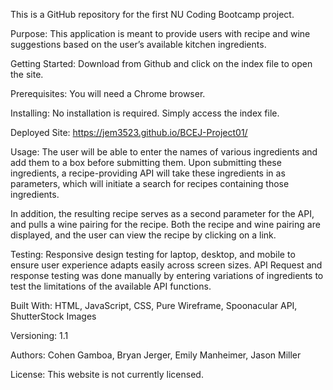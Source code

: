 This is a GitHub repository for the first NU Coding Bootcamp project.

Purpose: This application is meant to provide users with recipe and wine suggestions based on the user’s available kitchen ingredients. 

Getting Started: Download from Github and click on the index file to open the site.

Prerequisites: You will need a Chrome browser.

Installing: No installation is required. Simply access the index file.

Deployed Site: https://jem3523.github.io/BCEJ-Project01/

Usage: The user will be able to enter the names of various ingredients and add them to a box before submitting them. Upon submitting these ingredients, a recipe-providing API will take these ingredients in as parameters, which will initiate a search for recipes containing those ingredients. 

In addition, the resulting recipe serves as a second parameter for the API, and pulls a wine pairing for the recipe. Both the recipe and wine pairing are displayed, and the user can view the recipe by clicking on a link. 

Testing: Responsive design testing for laptop, desktop, and mobile to ensure user experience adapts easily across screen sizes. API Request and response testing was done manually by entering variations of ingredients to test the limitations of the available API functions.              

Built With: HTML, JavaScript, CSS, Pure Wireframe, Spoonacular API, ShutterStock Images

Versioning: 1.1

Authors: Cohen Gamboa, Bryan Jerger, Emily Manheimer, Jason Miller

License: This website is not currently licensed.

